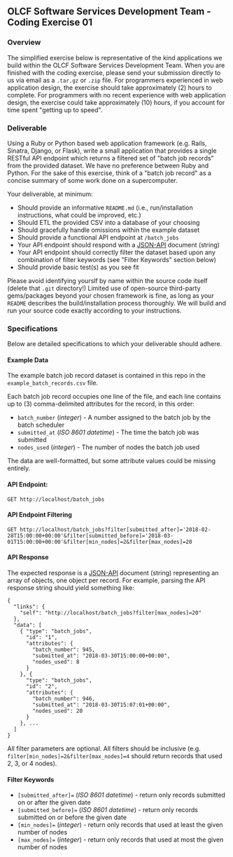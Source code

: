 
## OLCF Software Services Development Team - Coding Exercise 01

### Overview

The simplified exercise below is representative of the kind applications we build within the OLCF Software Services Development Team. When you are finished with the coding exercise, please send your submission directly to us via email as a `.tar.gz` or `.zip` file. For programmers experienced in web application design, the exercise should take approximately (2) hours to complete. For programmers with no recent experience with web application design, the exercise could take approximately (10) hours, if you account for time spent "getting up to speed".

### Deliverable

Using a Ruby or Python based web application framework (e.g. Rails, Sinatra, Django, or Flask), write a small application that provides a single RESTful API endpoint which returns a filtered set of "batch job records" from the provided dataset. We have no preference between Ruby and Python. For the sake of this exercise, think of a "batch job record" as a concise summary of some work done on a supercomputer.

Your deliverable, at minimum:

- Should provide an informative `README.md` (i.e., run/installation instructions, what could be improved, etc.)
- Should ETL the provided CSV into a database of your choosing
- Should gracefully handle omissions within the example dataset
- Should provide a functional API endpoint at `/batch_jobs`
- Your API endpoint should respond with a [JSON-API](http://jsonapi.org/format/#fetching-resources) document (string)
- Your API endpoint should correctly filter the dataset based upon any combination of filter keywords (see "Filter Keywords" section below)
- Should provide basic test(s) as you see fit

Please avoid identifying yourslf by name within the source code itself (delete that `.git` directory!) Limited use of open-source third-party gems/packages beyond your chosen framework is fine, as long as your `README` describes the build/installation process thoroughly. We will build and run your source code exactly according to your instructions.

### Specifications

Below are detailed specifications to which your deliverable should adhere.

#### Example Data

The example batch job record dataset is contained in this repo in the `example_batch_records.csv` file.

Each batch job record occupies one line of the file, and each line contains up to (3) comma-delimited attributes for the record, in this order:

  * `batch_number` (*integer*) - A number assigned to the batch job by the batch scheduler
  * `submitted_at` (*ISO 8601 datetime*) - The time the batch job was submitted
  * `nodes_used` (*integer*) - The number of nodes the batch job used

The data are well-formatted, but some attribute values could be missing entirely.

#### API Endpoint:

`GET http://localhost/batch_jobs`

#### API Endpoint Filtering

`GET http://localhost/batch_jobs?filter[submitted_after]='2018-02-28T15:00:00+00:00'&filter[submitted_before]='2018-03-01T15:00:00+00:00'&filter[min_nodes]=2&filter[max_nodes]=20`

#### API Response

The expected response is a [JSON-API](http://jsonapi.org/format/#fetching-resources) document (string) representing an array of objects, one object per record. For example, parsing the API response string should yield something like:

```
{
  "links": {
    "self": "http://localhost/batch_jobs?filter[max_nodes]=20"
  },
  "data": [
    { "type": "batch_jobs",
      "id": "1",
      "attributes": {
        "batch_number": 945,
        "submitted_at": "2018-03-30T15:00:00+00:00",
        "nodes_used": 8
      }
    }, {
      "type": "batch_jobs",
      "id": "2",
      "attributes": {
        "batch_number": 946,
        "submitted_at": "2018-03-30T15:07:01+00:00",
        "nodes_used": 20
      }
    }, ...
  ]
}
```

All filter parameters are optional. All filters should be inclusive (e.g. `filter[min_nodes]=2&filter[max_nodes]=4` should return records that used 2, 3, or 4 nodes).

#### Filter Keywords

  * `[submitted_after]=` (*ISO 8601 datetime*) - return only records submitted on or after the given date
  * `[submitted_before]=` (*ISO 8601 datetime*) - return only records submitted on or before the given date
  * `[min_nodes]=` (*integer*) - return only records that used at least the given number of nodes
  * `[max_nodes]=` (*integer*) - return only records that used at most the given number of nodes





